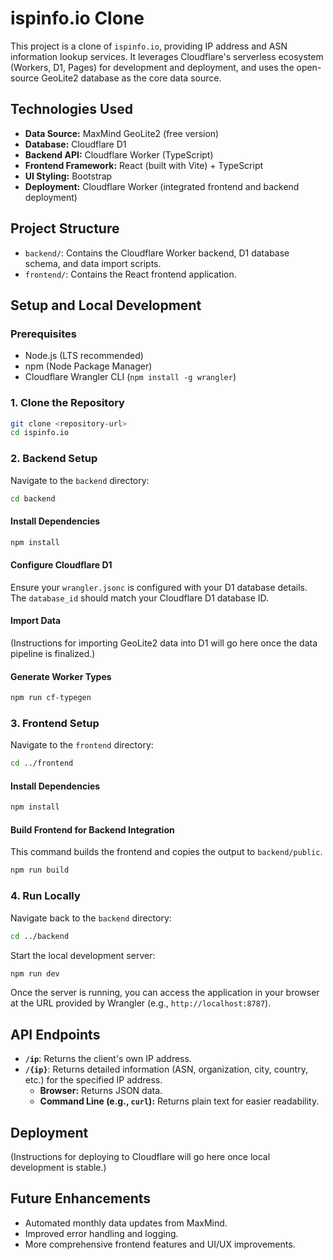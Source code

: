 # ispinfo.io Clone

This project is a clone of `ispinfo.io`, providing IP address and ASN information lookup services. It leverages Cloudflare's serverless ecosystem (Workers, D1, Pages) for development and deployment, and uses the open-source GeoLite2 database as the core data source.

## Technologies Used

*   **Data Source:** MaxMind GeoLite2 (free version)
*   **Database:** Cloudflare D1
*   **Backend API:** Cloudflare Worker (TypeScript)
*   **Frontend Framework:** React (built with Vite) + TypeScript
*   **UI Styling:** Bootstrap
*   **Deployment:** Cloudflare Worker (integrated frontend and backend deployment)

## Project Structure

*   `backend/`: Contains the Cloudflare Worker backend, D1 database schema, and data import scripts.
*   `frontend/`: Contains the React frontend application.

## Setup and Local Development

### Prerequisites

*   Node.js (LTS recommended)
*   npm (Node Package Manager)
*   Cloudflare Wrangler CLI (`npm install -g wrangler`)

### 1. Clone the Repository

```bash
git clone <repository-url>
cd ispinfo.io
```

### 2. Backend Setup

Navigate to the `backend` directory:

```bash
cd backend
```

#### Install Dependencies

```bash
npm install
```

#### Configure Cloudflare D1

Ensure your `wrangler.jsonc` is configured with your D1 database details. The `database_id` should match your Cloudflare D1 database ID.

#### Import Data

(Instructions for importing GeoLite2 data into D1 will go here once the data pipeline is finalized.)

#### Generate Worker Types

```bash
npm run cf-typegen
```

### 3. Frontend Setup

Navigate to the `frontend` directory:

```bash
cd ../frontend
```

#### Install Dependencies

```bash
npm install
```

#### Build Frontend for Backend Integration

This command builds the frontend and copies the output to `backend/public`.

```bash
npm run build
```

### 4. Run Locally

Navigate back to the `backend` directory:

```bash
cd ../backend
```

Start the local development server:

```bash
npm run dev
```

Once the server is running, you can access the application in your browser at the URL provided by Wrangler (e.g., `http://localhost:8787`).

## API Endpoints

*   **`/ip`**: Returns the client's own IP address.
*   **`/{ip}`**: Returns detailed information (ASN, organization, city, country, etc.) for the specified IP address.
    *   **Browser:** Returns JSON data.
    *   **Command Line (e.g., `curl`):** Returns plain text for easier readability.

## Deployment

(Instructions for deploying to Cloudflare will go here once local development is stable.)

## Future Enhancements

*   Automated monthly data updates from MaxMind.
*   Improved error handling and logging.
*   More comprehensive frontend features and UI/UX improvements.

